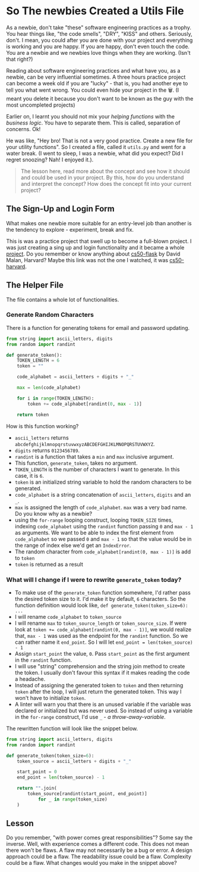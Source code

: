 # So The newbies Created a Utils File

As a newbie, don't take "these" software engineering practices as a trophy. You hear things like, "the code smells", "DRY", "KISS" and others. Seriously, don't. I mean, you could after you are done with your project and everything is working and you are happy. If you are happy, don't even touch the code. You are a newbie and we newbies love things when they are working. (Isn't that right?)

Reading about software engineering practices and what have you, as a newbie, can be very influential sometimes. A three hours practice project can become a week old if you are "lucky" - that is, you had another eye to tell you what went wrong. You could even hide your project in the 🗑️. (I meant you delete it because you don't want to be known as the guy with the most uncompleted projects)

Earlier on, I learnt you should not mix your _helping functions_ with the _business logic_. You have to separate them. This is called, separation of concerns. Ok!

He was like, "Hey bro! That is not a very good practice. Create a new file for your utility functions". So I created a file, called it `utils.py` and went for a water break. (I went to sleep, I was a newbie, what did you expect? Did I regret snoozing? Nah! I enjoyed it.). 

> The lesson here, read more about the concept and see how it should and could be used in your project. By this, how do you understand and interpret the concept? How does the concept fit into your current project?

## The Sign-Up and Login Form

What makes one newbie more suitable for an entry-level job than another is the tendency to explore - experiment, break and fix.

This is was a practice project that swell up to become a full-blown project. I was just creating a sing up and login functionality and it became a whole [project][24pill-code-flask]. Do you remember or know anything about [cs50-flask] by David Malan, Harvard? Maybe this link was not the one I watched, it was [cs50-harvard].

## The Helper File

The file contains a whole lot of functionalities.

### Generate Random Characters

There is a function for generating tokens for email and password updating.

```python
from string import ascii_letters, digits
from random import randint

def generate_token():
    TOKEN_LENGTH = 6
    token = ""

    code_alphabet = ascii_letters + digits + "_"

    max = len(code_alphabet)

    for i in range(TOKEN_LENGTH):
        token += code_alphabet[randint(0, max - 1)]

    return token
```

How is this function working?

- `ascii_letters` returns `abcdefghijklmnopqrstuvwxyzABCDEFGHIJKLMNOPQRSTUVWXYZ`.
- `digits` returns `0123456789`.
- `randint` is a function that takes a `min` and `max` inclusive argument.
- This function, `generate_token`, takes no argument.
- `TOKEN_LENGTH` is the number of characters I want to generate. In this case, it is `6`.
- `token` is an initialized string variable to hold the random characters to be generated.
- `code_alphabet` is a string concatenation of `ascii_letters`, `digits` and an `_`.
- `max` is assigned the length of `code_alphabet`. `max` was a very bad name. Do you know why as a newbie?
- using the `for-range` looping construct, looping `TOKEN_SIZE` times, indexing `code_alphabet` using the `randint` function passing `0` and `max - 1` as arguments. We want to be able to index the first element from `code_alphabet` so we passed `0` and `max - 1` so that the value would be in the range of index else we'd get an `IndexError`.
- The random character from `code_alphabet[randint(0, max - 1)]` is add to `token`
- `token` is returned as a result

### What will I change if I were to rewrite `generate_token` today?

- To make use of the `generate_token` function somewhere, I'd rather pass the desired token size to it. I'd make it by default, `6` characters. So the function definition would look like, `def generate_token(token_size=6): ...`
- I will rename `code_alphabet` to `token_source`
- I will rename `max` to `token_source_length` or `token_source_size`. If were look at `token += code_alphabet[randint(0, max - 1)]`, we would realize that, `max - 1` was used as the endpoint for the `randint` function. So we can rather name it `end_point`. So I will let `end_point = len(token_source) - 1`
- Assign `start_point` the value, `0`. Pass `start_point` as the first argument in the `randint` function.
- I will use "string" comprehension and the string join method to create the token. I usually don't favour this syntax if it makes reading the code a headache.
- Instead of assigning the generated token to `token` and then returning `token` after the loop, I will just return the generated token. This way I won't have to initialize `token`.
- A linter will warn you that there is an unused variable if the variable was declared or initialized but was never used. So instead of using a variable in the `for-range` construct, I'd use `_` - _a throw-away-variable_.

The rewritten function will look like the snippet below.

```Python
from string import ascii_letters, digits
from random import randint

def generate_token(token_size=6):
    token_source = ascii_letters + digits + "_"

    start_point = 0
    end_point = len(token_source) - 1

    return "".join(
        token_source[randint(start_point, end_point)]
            for _ in range(token_size)
    )
```

## Lesson

Do you remember, "with power comes great responsibilities"? Some say the inverse. Well, with experience comes a different code. This does not mean there won't be flaws. A flaw may not necessarily be a bug or error. A design approach could be a flaw. The readability issue could be a flaw. Complexity could be a flaw. What changes would you make in the snippet above?

#

[24pill-code-flask]: https://github.com/Otumian-empire/24pill-code-flask
[cs50-flask]: https://www.youtube.com/watch?v=x_c8pTW8ZUc
[cs50-harvard]: https://cs50.harvard.edu/college/2021/fall/
